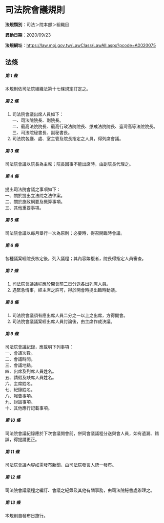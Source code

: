 # 司法院會議規則

**法規類別**：司法＞院本部＞組織目

**異動日期**：2020/09/23  

**法規網址**：https://law.moj.gov.tw/LawClass/LawAll.aspx?pcode=A0020075





## 法條
##### 第 1 條
本規則依司法院組織法第十七條規定訂定之。

##### 第 2 條
1. 司法院會議出席人員如下：  
一、司法院院長、副院長。  
二、最高法院院長、最高行政法院院長、懲戒法院院長、臺灣高等法院院長。   
三、司法院秘書長、副秘書長。
1. 司法院各廳、處、室主管及院長指定之人員，得列席會議。

##### 第 3 條
司法院會議以院長為主席；院長因事不能出席時，由副院長代理之。

##### 第 4 條
提出司法院會議之事項如下：  
一、關於提出立法院之法律案。  
二、關於施政綱要及概算事項。  
三、其他重要事項。  

##### 第 5 條
司法院會議以每月舉行一次為原則；必要時，得召開臨時會議。

##### 第 6 條
各種議案經院長核定後，列入議程；其內容繁複者，院長得指定人員審查。

##### 第 7 條
1. 司法院會議議程應於開會前二日分送各出列席人員。
1. 遇緊急情事，經主席之許可，得於開會時提出臨時動議。

##### 第 8 條
1. 司法院會議須有應出席人員二分之一以上之出席，方得開會。
1. 司法院會議議案經出席人員討論後，由主席作成決議。

##### 第 9 條
司法院會議紀錄，應載明下列事項：  
一、會議次數。  
二、會議時間。  
三、會議地點。  
四、出席及列席人員姓名。  
五、請假及缺席人員姓名。  
六、主席姓名。  
七、紀錄姓名。  
八、報告事項。  
九、討論事項。  
十、其他應行記載事項。  

##### 第 10 條
司法院會議紀錄應於下次會議開會前，併同會議議程分送與會人員，如有遺漏、錯誤，得提請更正。

##### 第 11 條
司法院會議內容如需發布新聞，由司法院發言人統一發布。

##### 第 12 條
司法院會議議程之編訂、會議之紀錄及其他有關事務，由司法院秘書處辦理之。

##### 第 13 條
本規則自發布日施行。


